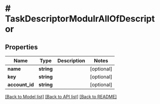 # # TaskDescriptorModulrAllOfDescriptor

## Properties

Name | Type | Description | Notes
------------ | ------------- | ------------- | -------------
**name** | **string** |  | [optional]
**key** | **string** |  | [optional]
**account_id** | **string** |  | [optional]

[[Back to Model list]](../../README.md#models) [[Back to API list]](../../README.md#endpoints) [[Back to README]](../../README.md)

